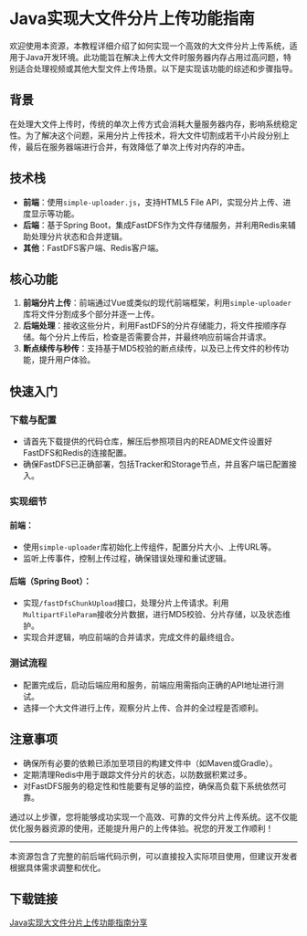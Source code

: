 # Java实现大文件分片上传功能指南

欢迎使用本资源，本教程详细介绍了如何实现一个高效的大文件分片上传系统，适用于Java开发环境。此功能旨在解决上传大文件时服务器内存占用过高问题，特别适合处理视频或其他大型文件上传场景。以下是实现该功能的综述和步骤指导。

## 背景

在处理大文件上传时，传统的单次上传方式会消耗大量服务器内存，影响系统稳定性。为了解决这个问题，采用分片上传技术，将大文件切割成若干小片段分别上传，最后在服务器端进行合并，有效降低了单次上传对内存的冲击。

## 技术栈

- **前端**：使用`simple-uploader.js`，支持HTML5 File API，实现分片上传、进度显示等功能。
- **后端**：基于Spring Boot，集成FastDFS作为文件存储服务，并利用Redis来辅助处理分片状态和合并逻辑。
- **其他**：FastDFS客户端、Redis客户端。

## 核心功能

1. **前端分片上传**：前端通过Vue或类似的现代前端框架，利用`simple-uploader`库将文件分割成多个部分并逐一上传。
2. **后端处理**：接收这些分片，利用FastDFS的分片存储能力，将文件按顺序存储。每个分片上传后，检查是否需要合并，并最终响应前端合并请求。
3. **断点续传与秒传**：支持基于MD5校验的断点续传，以及已上传文件的秒传功能，提升用户体验。

## 快速入门

### 下载与配置

- 请首先下载提供的代码仓库，解压后参照项目内的README文件设置好FastDFS和Redis的连接配置。
- 确保FastDFS已正确部署，包括Tracker和Storage节点，并且客户端已配置接入。

### 实现细节

#### 前端：

- 使用`simple-uploader`库初始化上传组件，配置分片大小、上传URL等。
- 监听上传事件，控制上传过程，确保错误处理和重试逻辑。

#### 后端（Spring Boot）：

- 实现`/fastDfsChunkUpload`接口，处理分片上传请求。利用`MultipartFileParam`接收分片数据，进行MD5校验、分片存储，以及状态维护。
- 实现合并逻辑，响应前端的合并请求，完成文件的最终组合。

### 测试流程

- 配置完成后，启动后端应用和服务，前端应用需指向正确的API地址进行测试。
- 选择一个大文件进行上传，观察分片上传、合并的全过程是否顺利。

## 注意事项

- 确保所有必要的依赖已添加至项目的构建文件中（如Maven或Gradle）。
- 定期清理Redis中用于跟踪文件分片的状态，以防数据积累过多。
- 对FastDFS服务的稳定性和性能要有足够的监控，确保高负载下系统依然可靠。

通过以上步骤，您将能够成功实现一个高效、可靠的文件分片上传系统。这不仅能优化服务器资源的使用，还能提升用户的上传体验。祝您的开发工作顺利！

---

本资源包含了完整的前后端代码示例，可以直接投入实际项目使用，但建议开发者根据具体需求调整和优化。

## 下载链接

[Java实现大文件分片上传功能指南分享](https://pan.quark.cn/s/dcd77cb80af1)